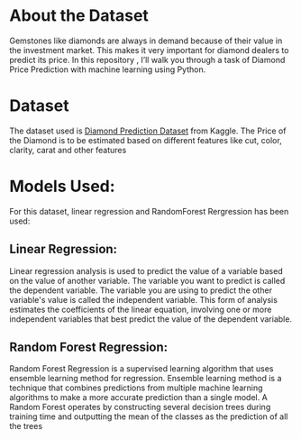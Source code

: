 # About the Dataset
Gemstones like diamonds are always in demand because of their value in the investment market. This makes it very important for diamond dealers to predict its price. In this repository , I’ll walk you through a task of Diamond Price Prediction with machine learning using Python.

# Dataset

The dataset used is [Diamond Prediction Dataset](https://www.kaggle.com/shivam2503/diamonds) from Kaggle.
The Price of the Diamond is to be estimated based on different features like cut, color, clarity, carat and other features

# Models Used:
For this dataset, linear regression and RandomForest Rergression has been used:
## Linear Regression:
Linear regression analysis is used to predict the value of a variable based on the value of another variable. The variable you want to predict is called the dependent variable. The variable you are using to predict the other variable's value is called the independent variable.
This form of analysis estimates the coefficients of the linear equation, involving one or more independent variables that best predict the value of the dependent variable.
## Random Forest Regression:
Random Forest Regression is a supervised learning algorithm that uses ensemble learning method for regression. Ensemble learning method is a technique that combines predictions from multiple machine learning algorithms to make a more accurate prediction than a single model.
A Random Forest operates by constructing several decision trees during training time and outputting the mean of the classes as the prediction of all the trees
